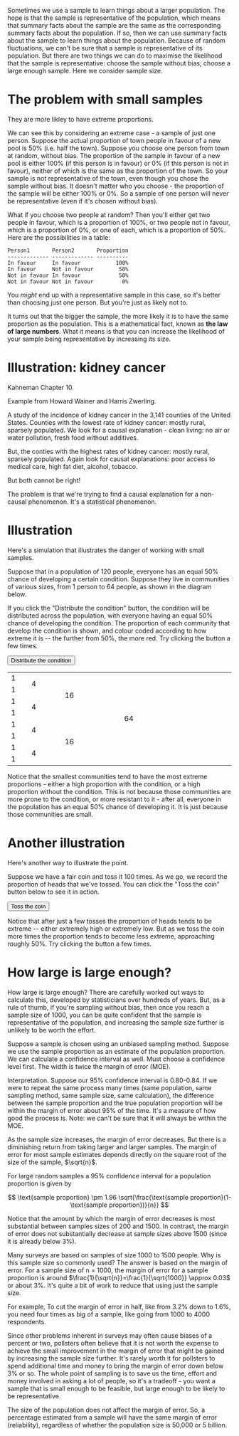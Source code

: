 Sometimes we use a sample to learn things about a larger population. The hope is that the sample is representative of the population, which means that summary facts about the sample are the same as the corresponding summary facts about the population. If so, then we can use summary facts about the sample to learn things about the population. Because of random fluctuations, we can't be sure that a sample is representative of its population. But there are two things we can do to maximise the likelihood that the sample is representative: choose the sample without bias; choose a large enough sample. Here we consider sample size.

# The problem with small samples

They are more likley to have extreme proportions.

We can see this by considering an extreme case - a sample of just one person. Suppose the actual proportion of town people in favour of a new pool is 50% (i.e. half the town). Suppose you choose one person from town at random, without bias. The proportion of the sample in favour of a new pool is either 100% (if this person is in favour) or 0% (if this person is not in favour), neither of which is the same as the proportion of the town. So your sample is not representative of the town, even though you chose the sample without bias. It doesn't matter who you choose - the proportion of the sample will be either 100% or 0%. So a sample of one person will never be representative (even if it's chosen without bias).

What if you choose two people at random? Then you'll either get two people in favour, which is a proportion of 100%, or two people not in favour, which is a proportion of 0%, or one of each, which is a proportion of 50%. Here are the possibilities in a table:

```
Person1       Person2       Proportion
------------- ------------- ----------
In favour     In favour           100%
In favour     Not in favour        50%
Not in favour In favour            50%
Not in favour Not in favour         0%
```

You *might* end up with a representative sample in this case, so it's better than choosing just one person. But you're just as likely not to.

It turns out that the bigger the sample, the more likely it is to have the same proportion as the population. This is a mathematical fact, known as **the law of large numbers**. What it means is that you can increase the likelihood of your sample being representative by increasing its size.

# Illustration: kidney cancer

Kahneman Chapter 10.

Example from Howard Wainer and Harris Zwerling.

A study of the incidence of kidney cancer in the 3,141 counties of the United States. Counties with the lowest rate of kidney cancer: mostly rural, sparsely populated. We look for a causal explanation - clean living: no air or water pollution, fresh food without additives.

But, the conties with the highest rates of kidney cancer: mostly rural, sparsely populated. Again look for causal explanations: poor access to medical care, high fat diet, alcohol, tobacco.

But both cannot be right!

The problem is that we're trying to find a causal explanation for a non-causal phenomenon. It's a statistical phenomenon.

# Illustration

Here's a simulation that illustrates the danger of working with small samples.

Suppose that in a population of 120 people, everyone has an equal 50% chance of developing a certain condition. Suppose they live in communities of various sizes, from 1 person to 64 people, as shown in the diagram below.

If you click the "Distribute the condition" button, the condition will be distributed across the population, with everyone having an equal 50% chance of developing the condition. The proportion of each community that develop the condition is shown, and colour coded according to how extreme it is -- the further from 50%, the more red. Try clicking the button a few times.

<button onclick="rollDice()">Distribute the condition</button>
<table id="diceRolls">
  <tr><td>1</td><td rowspan="2">4</td><td rowspan="4">16</td><td rowspan="8">64</td></tr>
  <tr><td>1</td></tr>
  <tr><td>1</td><td rowspan="2">4</td></tr>
  <tr><td>1</td></tr>
  <tr><td>1</td><td rowspan="2">4</td><td rowspan="4">16</td></tr>
  <tr><td>1</td></tr>
  <tr><td>1</td><td rowspan="2">4</td></tr>
  <tr><td>1</td></tr>
</table>
<style>
  #diceRolls td {height: 1em; width: 2em}
  #diceRolls td[rowspan="2"] {width: 4em}
  #diceRolls td[rowspan="4"] {width: 8em}
  #diceRolls td[rowspan="8"] {width: 16em}
</style>
<script>
  function rollDice() {
    document.querySelectorAll("#diceRolls td").forEach((elt) => {
      let numDice = (elt.getAttribute("rowspan") || 1)**2;
      let rolls = Array(numDice).fill(0).map(x => Math.round(Math.random()));
      let numHeads = rolls.reduce((x, y) => x + y, 0);
      let percent = Math.round(numHeads/numDice*100)
      let deviation = Math.round(256*Math.abs(percent - 50)/50);
      let [r, g, b] = [256, (256-deviation), (256-deviation)]; 
      elt.style.backgroundColor = "rgb("+r+","+g+","+b+")";
      elt.innerText = percent+"%";
    });
  }
</script>

Notice that the smallest communities tend to have the most extreme proportions - either a high proportion with the condition, or a high proportion without the condition. This is not because those communities are more prone to the condition, or more resistant to it - after all, everyone in the population has an equal 50% chance of developing it. It is just because those communities are small.

# Another illustration

Here's another way to illustrate the point.

Suppose we have a fair coin and toss it 100 times. As we go, we record the proportion of heads that we've tossed. You can click the "Toss the coin" button below to see it in action.

<button onclick="tosses=[];toss()">Toss the coin</button>
<div id="coinToss"></div>
<script>
  let tosses = [];
  plot();
  function toss() {
    tosses.push(Math.floor(Math.random()*2));
    plot();
    if (tosses.length < 101) setTimeout(toss, 5);
    else document.getElementById("tossButton").disabled = false;
  }
  function plot() {
    let averages = [];
    let sum = 0;
    for (let i = 0; i < tosses.length; i++) {
      sum += tosses[i];
      averages.push(Math.round(sum/(i+1)*100));
    }
    Highcharts.chart("coinToss", {
      title: {text: "Proportion of heads while tossing a fair coin 100 times"},
      tooltip: {enabled: false},
      xAxis: {min: 0, max: 100, minorTicks: true, startOnTick: true, endOnTick: true, title: {text: "Number of tosses"}},
      yAxis: {min: 0, max: 100, tickInterval: 10, startOnTick: true, endOnTick: true, minorTicks: false, title: {text: "Proportion of heads"}, labels: {format: "{value}%"}, plotLines: [{value: 50, color: 'green', dashStyle: 'shortdash', width: 4, zIndex: 5}]},
      series: [
        {type: 'line', lineWidth: 4, data: averages, animation: false, showInLegend: false},
      ]
    });
  }
</script>

Notice that after just a few tosses the proportion of heads tends to be extreme -- either extremely high or extremely low. But as we toss the coin more times the proportion tends to become less extreme, approaching roughly 50%. Try clicking the button a few times.

# How large is large enough?

How large is large enough? There are carefully worked out ways to calculate this, developed by statisticians over hundreds of years. But, as a rule of thumb, if you're sampling without bias, then once you reach a sample size of 1000, you can be quite confident that the sample is representative of the population, and increasing the sample size further is unlikely to be worth the effort.

Suppose a sample is chosen using an unbiased sampling method. Suppose we use the sample proportion as an estimate of the population proportion. We can calculate a confidence interval as well. Must choose a confidence level first. The width is twice the margin of error (MOE).

Interpretation. Suppose our 95% confidence interval is 0.80-0.84. If we were to repeat the same process many times (same population, same sampling method, same sample size, same calculation), the difference between the sample proportion and the true population proportion will be within the margin of error about 95% of the time. It's a measure of how good the process is. Note: we can't be sure that it will always be within the MOE.

As the sample size increases, the margin of error decreases. But there is a diminishing return from taking larger and larger samples. The margin of error for most sample estimates depends directly on the square root of the size of the sample, $\sqrt{n}$.

For large random samples a 95% confidence interval for a population proportion is given by

$$ \text{sample proportion} \pm 1.96 \sqrt{\frac{\text{sample proportion}(1-\text{sample proportion})}{n}} $$

<div id="moecurve"></div>
<script>
  let xs = [];
  let max = 2000;
  for (let i = max/100; i <= max; i += max/100) xs.push(i);
  Highcharts.chart("moecurve", {
    chart: {type: "line"},
    title: {text: "Sample size and the 95% confidence interval"},
    tooltip: {pointFormat: "{series.name}: <b>&pm;{point.y:.2f}%</b><br/>"},
    xAxis: {min: 0, max: max, title: {text: "Sample size"}, tickInterval: 100},
    yAxis: {min: 0, max: 15, title: {text: "95% confidence interval"}, tickInterval: 1, labels: {useHTML: true, format: "&pm;{value}%"}, plotLines: [{value: 3, color: "green", width: 2, dashStyle: "shortdash", zIndex: 5}]},
    plotOptions: {series: {animation: false, showInLegend: false}},
    series: [
      {name: "95% confidence interval", data: xs.map(x => [x, 196*Math.sqrt((0.4*0.6)/x)])},
    ]
  });
</script>

Notice that the amount by which the margin of error decreases is most substantial between samples sizes of 200 and 1500. In contrast, the margin of error does not substantially decrease at sample sizes above 1500 (since it is already below 3%). 

Many surveys are based on samples of size 1000 to 1500 people. Why is this sample size so commonly used? The answer is based on the margin of error. For a sample size of n = 1000, the margin of error for a sample proportion is around $\frac{1}{\sqrt{n}}=\frac{1}{\sqrt{1000}} \approx 0.03$ or about 3%. It's quite a bit of work to reduce that using just the sample size.

For example, To cut the margin of error in half, like from 3.2% down to 1.6%, you need four times as big of a sample, like going from 1000 to 4000 respondents.

Since other problems inherent in surveys may often cause biases of a percent or two, pollsters often believe that it is not worth the expense to achieve the small improvement in the margin of error that might be gained by increasing the sample size further. It's rarely worth it for pollsters to spend additional time and money to bring the margin of error down below 3% or so. The whole point of sampling is to save us the time, effort and money involved in asking a lot of people, so it's a tradeoff - you want a sample that is small enough to be feasible, but large enough to be likely to be representative. 

The size of the population does not affect the margin of error. So, a percentage estimated from a sample will have the same margin of error (reliability), regardless of whether the population size is 50,000 or 5 billion.